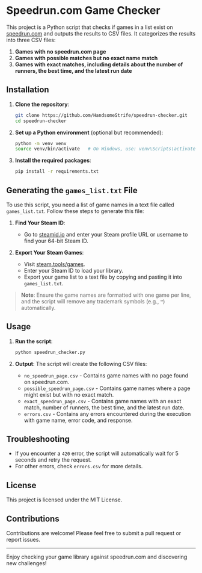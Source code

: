 # Speedrun.com Game Checker

This project is a Python script that checks if games in a list exist on [speedrun.com](https://www.speedrun.com) and outputs the results to CSV files. It categorizes the results into three CSV files:
1. **Games with no speedrun.com page**
2. **Games with possible matches but no exact name match**
3. **Games with exact matches, including details about the number of runners, the best time, and the latest run date**

## Installation

1. **Clone the repository**:
   ```bash
   git clone https://github.com/HandsomeStrife/speedrun-checker.git
   cd speedrun-checker
   ```

2. **Set up a Python environment** (optional but recommended):
   ```bash
   python -m venv venv
   source venv/bin/activate   # On Windows, use: venv\Scripts\activate
   ```

3. **Install the required packages**:
   ```bash
   pip install -r requirements.txt
   ```

## Generating the `games_list.txt` File

To use this script, you need a list of game names in a text file called `games_list.txt`. Follow these steps to generate this file:

1. **Find Your Steam ID**:
   - Go to [steamid.io](https://steamid.io/) and enter your Steam profile URL or username to find your 64-bit Steam ID.

2. **Export Your Steam Games**:
   - Visit [steam.tools/games](https://steam.tools/games/).
   - Enter your Steam ID to load your library.
   - Export your game list to a text file by copying and pasting it into `games_list.txt`.

> **Note**: Ensure the game names are formatted with one game per line, and the script will remove any trademark symbols (e.g., `™`) automatically.

## Usage

1. **Run the script**:
   ```bash
   python speedrun_checker.py
   ```

2. **Output**:
   The script will create the following CSV files:
   - `no_speedrun_page.csv` - Contains game names with no page found on speedrun.com.
   - `possible_speedrun_page.csv` - Contains game names where a page might exist but with no exact match.
   - `exact_speedrun_page.csv` - Contains game names with an exact match, number of runners, the best time, and the latest run date.
   - `errors.csv` - Contains any errors encountered during the execution with game name, error code, and response.

## Troubleshooting

- If you encounter a `420` error, the script will automatically wait for 5 seconds and retry the request.
- For other errors, check `errors.csv` for more details.

## License
This project is licensed under the MIT License.

## Contributions
Contributions are welcome! Please feel free to submit a pull request or report issues.

---

Enjoy checking your game library against speedrun.com and discovering new challenges!